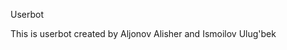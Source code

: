 Userbot

This is userbot created by Aljonov Alisher and Ismoilov Ulug'bek 

<i class="fa-solid fa-message-bot"></i>
